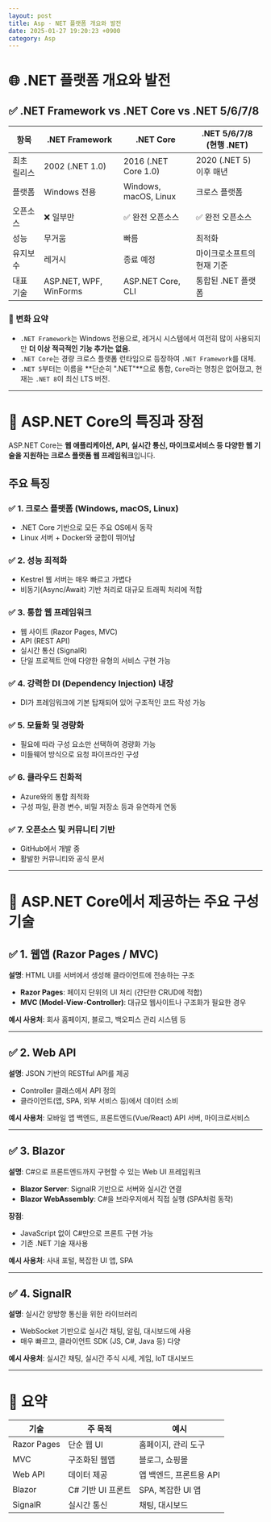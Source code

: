 ```yaml
---
layout: post
title: Asp - NET 플랫폼 개요와 발전
date: 2025-01-27 19:20:23 +0900
category: Asp
---
```

# 🌐 .NET 플랫폼 개요와 발전

## ✅ .NET Framework vs .NET Core vs .NET 5/6/7/8

| 항목 | .NET Framework | .NET Core | .NET 5/6/7/8 (현행 .NET) |
|------|----------------|-----------|--------------------------|
| 최초 릴리스 | 2002 (.NET 1.0) | 2016 (.NET Core 1.0) | 2020 (.NET 5) 이후 매년 |
| 플랫폼 | Windows 전용 | Windows, macOS, Linux | 크로스 플랫폼 |
| 오픈소스 | ❌ 일부만 | ✅ 완전 오픈소스 | ✅ 완전 오픈소스 |
| 성능 | 무거움 | 빠름 | 최적화 |
| 유지보수 | 레거시 | 종료 예정 | 마이크로소프트의 현재 기준 |
| 대표 기술 | ASP.NET, WPF, WinForms | ASP.NET Core, CLI | 통합된 .NET 플랫폼 |

### 🔄 변화 요약

- `.NET Framework`는 Windows 전용으로, 레거시 시스템에서 여전히 많이 사용되지만 **더 이상 적극적인 기능 추가는 없음**.
- `.NET Core`는 경량 크로스 플랫폼 런타임으로 등장하여 `.NET Framework`를 대체.
- `.NET 5`부터는 이름을 **단순히 ".NET"**으로 통합, `Core`라는 명칭은 없어졌고, 현재는 `.NET 8`이 최신 LTS 버전.

---

# 🚀 ASP.NET Core의 특징과 장점

ASP.NET Core는 **웹 애플리케이션, API, 실시간 통신, 마이크로서비스 등 다양한 웹 기술을 지원하는 크로스 플랫폼 웹 프레임워크**입니다.

## 주요 특징

### ✅ 1. 크로스 플랫폼 (Windows, macOS, Linux)
- .NET Core 기반으로 모든 주요 OS에서 동작
- Linux 서버 + Docker와 궁합이 뛰어남

### ✅ 2. 성능 최적화
- Kestrel 웹 서버는 매우 빠르고 가볍다
- 비동기(Async/Await) 기반 처리로 대규모 트래픽 처리에 적합

### ✅ 3. 통합 웹 프레임워크
- 웹 사이트 (Razor Pages, MVC)
- API (REST API)
- 실시간 통신 (SignalR)
- 단일 프로젝트 안에 다양한 유형의 서비스 구현 가능

### ✅ 4. 강력한 DI (Dependency Injection) 내장
- DI가 프레임워크에 기본 탑재되어 있어 구조적인 코드 작성 가능

### ✅ 5. 모듈화 및 경량화
- 필요에 따라 구성 요소만 선택하여 경량화 가능
- 미들웨어 방식으로 요청 파이프라인 구성

### ✅ 6. 클라우드 친화적
- Azure와의 통합 최적화
- 구성 파일, 환경 변수, 비밀 저장소 등과 유연하게 연동

### ✅ 7. 오픈소스 및 커뮤니티 기반
- GitHub에서 개발 중
- 활발한 커뮤니티와 공식 문서

---

# 🧱 ASP.NET Core에서 제공하는 주요 구성 기술

## ✅ 1. 웹앱 (Razor Pages / MVC)

**설명**: HTML UI를 서버에서 생성해 클라이언트에 전송하는 구조

- **Razor Pages**: 페이지 단위의 UI 처리 (간단한 CRUD에 적합)
- **MVC (Model-View-Controller)**: 대규모 웹사이트나 구조화가 필요한 경우

**예시 사용처**: 회사 홈페이지, 블로그, 백오피스 관리 시스템 등

---

## ✅ 2. Web API

**설명**: JSON 기반의 RESTful API를 제공

- Controller 클래스에서 API 정의
- 클라이언트(앱, SPA, 외부 서비스 등)에서 데이터 소비

**예시 사용처**: 모바일 앱 백엔드, 프론트엔드(Vue/React) API 서버, 마이크로서비스

---

## ✅ 3. Blazor

**설명**: C#으로 프론트엔드까지 구현할 수 있는 Web UI 프레임워크

- **Blazor Server**: SignalR 기반으로 서버와 실시간 연결
- **Blazor WebAssembly**: C#을 브라우저에서 직접 실행 (SPA처럼 동작)

**장점**:
- JavaScript 없이 C#만으로 프론트 구현 가능
- 기존 .NET 기술 재사용

**예시 사용처**: 사내 포털, 복잡한 UI 앱, SPA

---

## ✅ 4. SignalR

**설명**: 실시간 양방향 통신을 위한 라이브러리

- WebSocket 기반으로 실시간 채팅, 알림, 대시보드에 사용
- 매우 빠르고, 클라이언트 SDK (JS, C#, Java 등) 다양

**예시 사용처**: 실시간 채팅, 실시간 주식 시세, 게임, IoT 대시보드

---

# 📌 요약

| 기술       | 주 목적         | 예시 |
|------------|----------------|------|
| Razor Pages | 단순 웹 UI      | 홈페이지, 관리 도구 |
| MVC        | 구조화된 웹앱    | 블로그, 쇼핑몰 |
| Web API    | 데이터 제공     | 앱 백엔드, 프론트용 API |
| Blazor     | C# 기반 UI 프론트 | SPA, 복잡한 UI 앱 |
| SignalR    | 실시간 통신     | 채팅, 대시보드 |